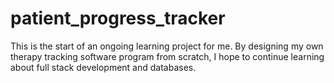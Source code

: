 # patient_progress_tracker

This is the start of an ongoing learning project for me. By designing my own therapy tracking software program from scratch, I hope to continue learning about full stack development and databases. 
